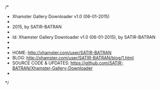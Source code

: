 /*
 * Xhamster Gallery Downloader v1.0 (06-01-2015)
 *
 * 2015, by SATIR-BATRAN
 *
 * Id: Xhamster Gallery Downloader v1.0 (06-01-2015), by SATIR-BATRAN
 * 
 * 
 *   HOME: http://xhamster.com/user/SATIR-BATRAN
 *   BLOG: http://xhamster.com/user/SATIR-BATRAN/blog/1.html
 *	 SOURCE CODE & UPDATES: https://github.com/SATIR-BATRAN/Xhamster-Gallery-Downloader
 *	 
 */